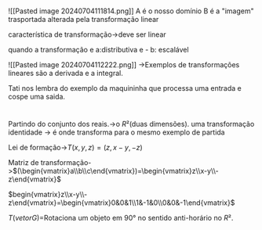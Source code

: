 	
#
![[Pasted image 20240704111814.png]]
A é o nosso domínio
B é a "imagem" trasportada alterada pela transformação linear

característica de transformação->deve ser linear

quando a transformação e a:distributiva e - b: escalável

![[Pasted image 20240704112222.png]]
->Exemplos de transformações lineares são a derivada e a integral.

Tati nos lembra do exemplo da maquininha que processa uma entrada e cospe uma saida.

#
Partindo do conjunto dos reais.->o $R²$(duas dimensões).
uma transformação identidade -> é onde transforma para o mesmo exemplo de partida

Lei de formação->$T(x,y,z)=(z,x-y,-z)$

Matriz de transformação->$(\begin{vmatrix}a\\b\\c\end{vmatrix})=\begin{vmatrix}z\\x-y\\-z\end{vmatrix}$

$begin{vmatrix}z\\x-y\\-z\end{vmatrix}=\begin{vmatrix}0&0&1\\1&-1&0\\0&0&-1\end{vmatrix}$


$T(vetorG)=$Rotaciona um objeto em 90° no sentido anti-horário no $R²$.
